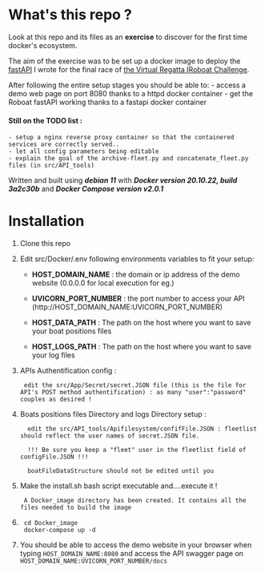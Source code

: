 # What's this repo ?

Look at this repo and its files as an **exercise** to discover for the first time docker's ecosystem.

The aim of the exercise was to be set up a docker image to deploy the [fastAPI](https://github.com/guime7000/RoboatAPI) I wrote for the final race of [the Virtual Regatta IRoboat Challenge](https://www.virtualregatta.com/fr/deep-sea-the-iroboat-challenge/).

After following the entire setup stages you should be able to:
    - access a demo web page on port 8080 thanks to a httpd docker container
    - get the Roboat fastAPI working thanks to a fastapi docker container

#### Still on the TODO list :
    - setup a nginx reverse proxy container so that the containered services are correctly served..
    - let all config parameters being editable
    - explain the goal of the archive-fleet.py and concatenate_fleet.py files (in src/API_tools)

Written and built using ***debian 11*** with ***Docker version 20.10.22, build 3a2c30b*** and ***Docker Compose version v2.0.1***

#  Installation

1. Clone this repo

2. Edit src/Docker/.env following environments variables to fit your setup:

    - **HOST_DOMAIN_NAME** : the domain or ip address of the demo website (0.0.0.0 for local execution for eg.)

    - **UVICORN_PORT_NUMBER** : the port number to access your API (http://HOST_DOMAIN_NAME:UVICORN_PORT_NUMBER)
        
    - **HOST_DATA_PATH** : The path on the host where you want to save your boat positions files
        
    - **HOST_LOGS_PATH** : The path on the host where you want to save your log files

3. APIs Authentification config :

        edit the src/App/Secret/secret.JSON file (this is the file for API's POST method authentification) : as many "user":"password" couples as desired !
        
4. Boats positions files Directory and logs Directory setup :
   
         edit the src/API_tools/Apifilesystem/confifFile.JSON : fleetlist should reflect the user names of secret.JSON file. 
         
         !!! Be sure you keep a "fleet" user in the fleetlist field of configFile.JSON !!!
         
         boatFileDataStructure should not be edited until you 
         
 5. Make the install.sh bash script executable and....execute it ! 
         
         A Docker_image directory has been created. It contains all the files needed to build the image

6. ```
    cd Docker_image
    docker-compose up -d
    ```
7.  You should be able to access the demo website in your browser when typing ```HOST_DOMAIN_NAME:8080``` and access the API swagger page on ``` HOST_DOMAIN_NAME:UVICORN_PORT_NUMBER/docs```


 
 
